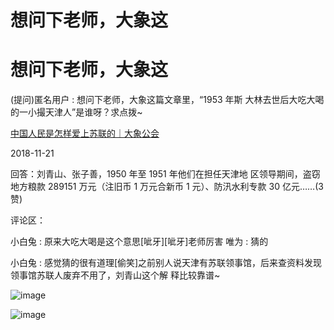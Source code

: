 # 想问下老师，大象这

# 想问下老师，大象这

(提问)匿名用户 : 想问下老师，大象这篇文章里，“1953 年斯 大林去世后大吃大喝的一小撮天津人”是谁呀？求点拨~

[中国人民是怎样爱上苏联的｜大象公会](https://mp.weixin.qq.com/s/YXGxkLWN_g1gyDRV9wHiIw)

2018-11-21

回答：刘青山、张子善，1950 年至 1951 年他们在担任天津地 区领导期间，盗窃地方粮款 289151 万元（注旧币 1 万元合新币 1 元）、防汛水利专款 30 亿元……(3 赞)

评论区：

小白兔 : 原来大吃大喝是这个意思[呲牙][呲牙]老师厉害 唯为 : 猜的

小白兔 : 感觉猜的很有道理[偷笑]之前别人说天津有苏联领事馆，后来查资料发现领事馆苏联人废弃不用了，刘青山这个解 释比较靠谱~

![image](img/Image_1631.png)

![image](img/Image_1641.png)